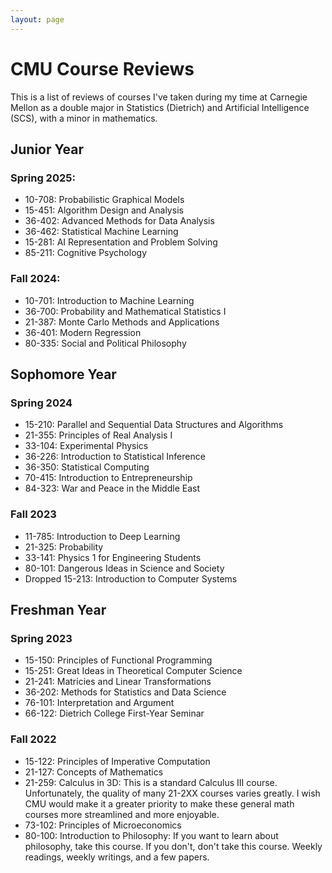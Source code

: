 ```yaml
---
layout: page
---
```


# CMU Course Reviews

This is a list of reviews of courses I've taken during my time at Carnegie Mellon as a double major in Statistics (Dietrich) and Artificial Intelligence (SCS), with a minor in mathematics. 

## Junior Year

### Spring 2025:

* 10-708: Probabilistic Graphical Models
* 15-451: Algorithm Design and Analysis
* 36-402: Advanced Methods for Data Analysis
* 36-462: Statistical Machine Learning
* 15-281: AI Representation and Problem Solving
* 85-211: Cognitive Psychology

### Fall 2024:

* 10-701: Introduction to Machine Learning
* 36-700: Probability and Mathematical Statistics I
* 21-387: Monte Carlo Methods and Applications
* 36-401: Modern Regression
* 80-335: Social and Political Philosophy

## Sophomore Year

### Spring 2024

* 15-210: Parallel and Sequential Data Structures and Algorithms
* 21-355: Principles of Real Analysis I
* 33-104: Experimental Physics
* 36-226: Introduction to Statistical Inference
* 36-350: Statistical Computing
* 70-415: Introduction to Entrepreneurship
* 84-323: War and Peace in the Middle East

### Fall 2023

* 11-785: Introduction to Deep Learning
* 21-325: Probability
* 33-141: Physics 1 for Engineering Students
* 80-101: Dangerous Ideas in Science and Society
* Dropped 15-213: Introduction to Computer Systems

## Freshman Year

### Spring 2023

* 15-150: Principles of Functional Programming
* 15-251: Great Ideas in Theoretical Computer Science
* 21-241: Matricies and Linear Transformations
* 36-202: Methods for Statistics and Data Science
* 76-101: Interpretation and Argument
* 66-122: Dietrich College First-Year Seminar

### Fall 2022

* 15-122: Principles of Imperative Computation
* 21-127: Concepts of Mathematics
* 21-259: Calculus in 3D: This is a standard Calculus III course. Unfortunately, the quality of many 21-2XX courses varies greatly. I wish CMU would make it a greater priority to make these general math courses more streamlined and more enjoyable.
* 73-102: Principles of Microeconomics
* 80-100: Introduction to Philosophy: If you want to learn about philosophy, take this course. If you don't, don't take this course. Weekly readings, weekly writings, and a few papers.


